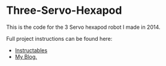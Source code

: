 # Three-Servo-Hexapod

This is the code for the 3 Servo hexapod robot I made in 2014.

Full project instructions can be found here:
<ul>
<li><a href="http://www.instructables.com/id/Arduino-Hexapod-With-A-Personality/">Instructables</a></li>
<li><a href="https://droidhangar.wordpress.com/2015/06/14/three-servo-hexapod/">My Blog.</a></li>

